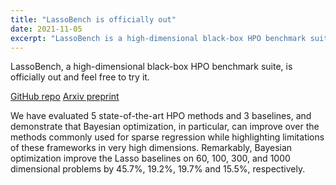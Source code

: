 ```yaml
---
title: "LassoBench is officially out"
date: 2021-11-05
excerpt: "LassoBench is a high-dimensional black-box HPO benchmark suite..."
---
```


LassoBench, a high-dimensional black-box HPO benchmark suite, is officially out and feel free to try it.

[GitHub repo](https://lnkd.in/dbmqUm7e)
[Arxiv preprint](https://lnkd.in/d-cHpdFh)

We have evaluated 5 state-of-the-art HPO methods and 3 baselines, and demonstrate that Bayesian optimization, in particular, can improve over the methods commonly used for sparse regression while highlighting limitations of these frameworks in very high dimensions. Remarkably, Bayesian optimization improve the Lasso baselines on 60, 100, 300, and 1000 dimensional problems by 45.7%, 19.2%, 19.7% and 15.5%, respectively.